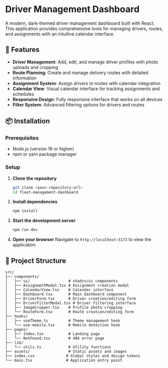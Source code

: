 # Driver Management Dashboard

A modern, dark-themed driver management dashboard built with React. This application provides comprehensive tools for managing drivers, routes, and assignments with an intuitive calendar interface.

## 🚀 Features

- **Driver Management**: Add, edit, and manage driver profiles with photo uploads and cropping
- **Route Planning**: Create and manage delivery routes with detailed information
- **Assignment System**: Assign drivers to routes with calendar integration
- **Calendar View**: Visual calendar interface for tracking assignments and schedules
- **Responsive Design**: Fully responsive interface that works on all devices
- **Filter System**: Advanced filtering options for drivers and routes

## 📦 Installation

### Prerequisites

- Node.js (version 16 or higher)
- npm or yarn package manager

### Setup

1. **Clone the repository**

   ```bash
   git clone <your-repository-url>
   cd fleet-management-dashboard
   ```

2. **Install dependencies**

   ```bash
   npm install
   ```

3. **Start the development server**

   ```bash
   npm run dev
   ```

4. **Open your browser**
   Navigate to `http://localhost:5173` to view the application

## 📁 Project Structure

```
src/
├── components/
│   ├── ui/                 # shadcn/ui components
│   ├── AssignmentModal.tsx # Assignment creation modal
│   ├── CalendarView.tsx    # Calendar interface
│   ├── Dashboard.tsx       # Main dashboard component
│   ├── DriverForm.tsx      # Driver creation/editing form
│   ├── DriverFilterModal.tsx # Driver filtering interface
│   ├── ImageCropper.tsx    # Profile photo cropping
│   └── RouteForm.tsx       # Route creation/editing form
├── hooks/
│   ├── useTheme.ts         # Theme management hook
│   └── use-mobile.tsx      # Mobile detection hook
├── pages/
│   ├── Index.tsx           # Landing page
│   └── NotFound.tsx        # 404 error page
├── lib/
│   └── utils.ts            # Utility functions
├── assets/                 # Static assets and images
├── index.css              # Global styles and design tokens
└── main.tsx               # Application entry point
```
